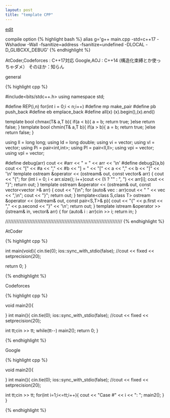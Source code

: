 ```yaml
---
layout: post
title: "template CPP"
---
```


[edit](https://github.com/harufujimoto/harufujimoto.github.io/edit/master/_posts/2020-09-02-cpptemplate.md)

compile option
{% highlight bash %}
alias g='g++ main.cpp -std=c++17 -Wshadow -Wall -fsanitize=address -fsanitize=undefined -DLOCAL -D_GLIBCXX_DEBUG'
{% endhighlight %}

AtCoder,Codeforces : C++17対応
Google,AOJ : C++14 (構造化束縛とか使っちゃダメ）
そのほか：知らん

general


{% highlight cpp %}

#include<bits/stdc++.h>
using namespace std;
 
#define REP(i,n) for(int i = 0;i < n;i++)
#define mp make_pair
#define pb push_back
#define eb emplace_back
#define all(x) (x).begin(),(x).end()

template<class T> bool chmax(T& a,T b){ if(a < b){ a = b; return true; }else return false; }
template<class T> bool chmin(T& a,T b){ if(a > b){ a = b; return true; }else return false; }
 
using ll = long long;
using ld = long double;
using vi = vector<int>;
using vl = vector<ll>;
using Pi = pair<int,int>;
using Pl = pair<ll,ll>;
using vpi = vector<Pi>;
using vpl = vector<Pl>;
 
#define debug(arr) cout << #arr << " = " << arr << '\n'
#define debug2(a,b) cout << "[" << #a << "," << #b << "] = " << "[" << a << "," << b << "]" << '\n'
template<class T> ostream &operator << (ostream& out, const vector<T>& arr) {
	cout << "{"; for (int i = 0; i < arr.size(); i++)cout << (!i ? "" : ", ") << arr[i]; cout << "}";
	return out;
}
template<class T> ostream &operator << (ostream& out, const vector<vector<T> >& arr) {
	cout << "{\n"; for (auto& vec : arr)cout << "  " << vec << ",\n"; cout << "}";
	return out;
}
template<class S,class T> ostream &operator << (ostream& out, const pair<S,T>& p){
  cout << "{" << p.first << "," << p.second << "}" << '\n';
  return out;
}
template<class T> istream &operator >> (istream& in, vector<T>& arr) {
	for (auto& i : arr)cin >> i; return in;
}

/////////////////////////////////////////////////////////////////////////
{% endhighlight %}

AtCoder

{% highlight cpp %}

int main(void){
  cin.tie(0);
  ios::sync_with_stdio(false);
  //cout << fixed << setprecision(20);
  
  return 0;
}

{% endhighlight %}

Codeforces

{% highlight cpp %}

void main2(){

}
int main(){
  cin.tie(0);
  ios::sync_with_stdio(false);
  //cout << fixed << setprecision(20);
  
  int tt;cin >> tt;
  while(tt--) main2();
  return 0;
}

{% endhighlight %}

Google

{% highlight cpp %}

void main2(){

}
int main(){
  cin.tie(0);
  ios::sync_with_stdio(false);
  //cout << fixed << setprecision(20);
  
  int tt;cin >> tt;
  for(int i=1;i<=tt;i++){
    cout << "Case #" << i << ": ";
    main2();
  }
}

{% endhighlight %}
